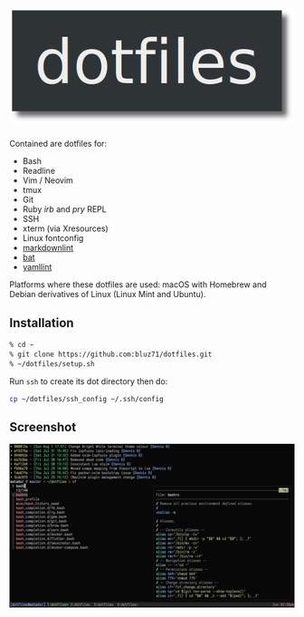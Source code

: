 ![dotfiles](https://raw.githubusercontent.com/bluz71/misc-binaries/master/headings/dotfiles.png)
==========

Contained are dotfiles for:

- Bash
- Readline
- Vim / Neovim
- tmux
- Git
- Ruby _irb_ and _pry_ REPL
- SSH
- xterm (via Xresources)
- Linux fontconfig
- [markdownlint](https://github.com/DavidAnson/markdownlint)
- [bat](https://github.com/sharkdp/bat)
- [yamllint](https://github.com/adrienverge/yamllint)

Platforms where these dotfiles are used: macOS with Homebrew and Debian
derivatives of Linux (Linux Mint and Ubuntu).

Installation
------------

```sh
% cd ~
% git clone https://github.com:bluz71/dotfiles.git
% ~/dotfiles/setup.sh
```

Run `ssh` to create its dot directory then do:

```sh
cp ~/dotfiles/ssh_config ~/.ssh/config
```

Screenshot
----------

![dotfiles](https://raw.githubusercontent.com/bluz71/misc-binaries/master/misc/dotfiles.png)
